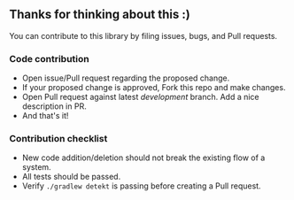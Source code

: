 ## Thanks for thinking about this :)

You can contribute to this library by filing issues, bugs, and Pull requests.

### Code contribution

- Open issue/Pull request regarding the proposed change.
- If your proposed change is approved, Fork this repo and make changes.
- Open Pull request against latest *development* branch. Add a nice description in PR.
- And that's it!

### Contribution checklist

- New code addition/deletion should not break the existing flow of a system.
- All tests should be passed.
- Verify `./gradlew detekt` is passing before creating a Pull request.
